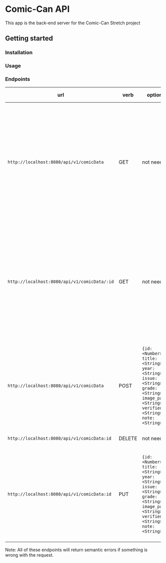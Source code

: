# Comic-Can API

This app is the back-end server for the Comic-Can Stretch project

## Getting started

### Installation

### Usage



### Endpoints

| url | verb | options | sample response |
| ----|------|---------|---------------- |
| `http://localhost:8080/api/v1/comicData` | GET | not needed | Array of all existing comics: `[{id: <Number> , title: <String>, year: <String>, issue: <String>, grade: <String>, image_path: <String>, verified: <String>, note: <String>, created_at: <String>, updated_at: <String>}]` |
| `http://localhost:8080/api/v1/comicData/:id` | GET | not needed | Array of the requested comic: `[{id: <Number> , title: <String>, year: <String>, issue: <String>, grade: <String>, image_path: <String>, verified: <String>, note: <String>, created_at: <String>, updated_at: <String>}]` |
| `http://localhost:8080/api/v1/comicData` | POST | `{id: <Number> , title: <String>, year: <String>, issue: <String>, grade: <String>, image_path: <String>, verified: <String>, note: <String>}.` | Created object: `{id: <Number> , title: <String>, year: <String>, issue: <String>, grade: <String>, image_path: <String>, verified: <String>, note: <String>}.` |
| `http://localhost:8080/api/v1/comicData:id` | DELETE | not needed |  `Comic with id:<Number> was deleted` |
| `http://localhost:8080/api/v1/comicData:id` | PUT | `{id: <Number> , title: <String>, year: <String>, issue: <String>, grade: <String>, image_path: <String>, verified: <String>, note: <String>}.`| The updated object: `{id: <Number> , title: <String>, year: <String>, issue: <String>, grade: <String>, image_path: <String>, verified: <String>, note: <String>}.`


Note: All of these endpoints will return semantic errors if something is wrong with the request.
